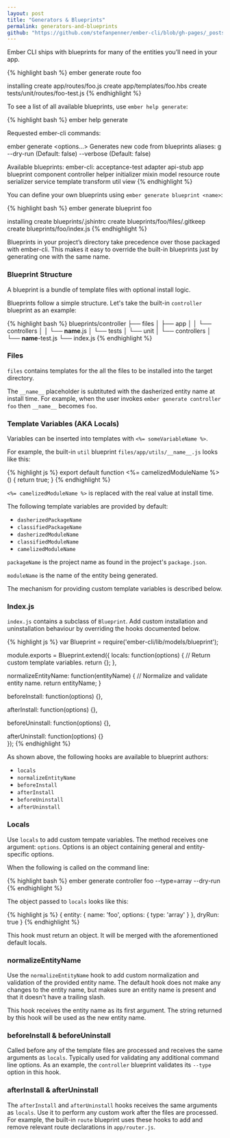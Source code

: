 ```yaml
---
layout: post
title: "Generators & Blueprints"
permalink: generators-and-blueprints
github: "https://github.com/stefanpenner/ember-cli/blob/gh-pages/_posts/2013-04-08-generators-and-blueprints.md"
---
```


Ember CLI ships with blueprints for many of the entities you’ll
need in your app.

{% highlight bash %}
ember generate route foo

installing
  create app/routes/foo.js
  create app/templates/foo.hbs
  create tests/unit/routes/foo-test.js
{% endhighlight %}

To see a list of all available blueprints, use `ember help generate`:

{% highlight bash %}
ember help generate

Requested ember-cli commands:

ember generate <blueprint> <options...>
  Generates new code from blueprints
  aliases: g
  --dry-run (Default: false)
  --verbose (Default: false)

  Available blueprints:
    ember-cli:
      acceptance-test
      adapter
      api-stub
      app
      blueprint
      component
      controller
      helper
      initializer
      mixin
      model
      resource
      route
      serializer
      service
      template
      transform
      util
      view
{% endhighlight %}

You can define your own blueprints using `ember generate blueprint <name>`:

{% highlight bash %}
ember generate blueprint foo

installing
  create blueprints/.jshintrc
  create blueprints/foo/files/.gitkeep
  create blueprints/foo/index.js
{% endhighlight %}

Blueprints in your project’s directory take precedence over those packaged
with ember-cli. This makes it easy to override the built-in blueprints
just by generating one with the same name.

### Blueprint Structure

A blueprint is a bundle of template files with optional install logic.

Blueprints follow a simple structure. Let's take the built-in
`controller` blueprint as an example:

{% highlight bash %}
blueprints/controller
├── files
│   ├── app
│   │   └── controllers
│   │       └── __name__.js
│   └── tests
│       └── unit
│           └── controllers
│               └── __name__-test.js
└── index.js
{% endhighlight %}

### Files

`files` contains templates for the all the files to be
installed into the target directory.

The `__name__` placeholder is subtituted with the dasherized
entity name at install time. For example, when the user
invokes `ember generate controller foo` then `__name__` becomes
`foo`.

### Template Variables (AKA Locals)

Variables can be inserted into templates with
`<%= someVariableName %>`.

For example, the built-in `util` blueprint
`files/app/utils/__name__.js` looks like this:

{% highlight js %}
export default function <%= camelizedModuleName %>() {
  return true;
}
{% endhighlight %}

`<%= camelizedModuleName %>` is replaced with the real
value at install time.

The following template variables are provided by default:

- `dasherizedPackageName`
- `classifiedPackageName`
- `dasherizedModuleName`
- `classifiedModuleName`
- `camelizedModuleName`

`packageName` is the project name as found in the project's
`package.json`.

`moduleName` is the name of the entity being generated.

The mechanism for providing custom template variables is
described below.

### Index.js

`index.js` contains a subclass of `Blueprint`. Add custom
installation and uninstallation behaviour by overriding
the hooks documented below.

{% highlight js %}
var Blueprint = require('ember-cli/lib/models/blueprint');

module.exports = Blueprint.extend({
  locals: function(options) {
    // Return custom template variables.
    return {};
  },
  
  normalizeEntityName: function(entityName) {
  	// Normalize and validate entity name.
  	return entityName;
  }

  beforeInstall: function(options) {},
  
  afterInstall: function(options) {},
  
  beforeUninstall: function(options) {},
  
  afterUninstall: function(options) {}  
});
{% endhighlight %}

As shown above, the following hooks are available to
blueprint authors:

- `locals`
- `normalizeEntityName`
- `beforeInstall`
- `afterInstall`
- `beforeUninstall`
- `afterUninstall`

### Locals

Use `locals` to add custom tempate variables. The method
receives one argument: `options`. Options is an object
containing general and entity-specific options.

When the following is called on the command line:

{% highlight bash %}
ember generate controller foo --type=array --dry-run
{% endhighlight %}

The object passed to `locals` looks like this:

{% highlight js %}
{
  entity: {
    name: 'foo',
    options: {
      type: 'array'
    }
  },
  dryRun: true
}
{% endhighlight %}

This hook must return an object. It will be merged with the
aforementioned default locals.

### normalizeEntityName

Use the `normalizeEntityName` hook to add custom normalization and
validation of the provided entity name. The default hook does not
make any changes to the entity name, but makes sure an entity name
is present and that it doesn't have a trailing slash.

This hook receives the entity name as its first argument. The string
returned by this hook will be used as the new entity name.

### beforeInstall & beforeUninstall

Called before any of the template files are processed and receives
the same arguments as `locals`. Typically used for validating any
additional command line options. As an example, the `controller`
blueprint validates its `--type` option in this hook.

### afterInstall & afterUninstall

The `afterInstall` and `afterUninstall` hooks receives the same
arguments as `locals`. Use it to perform any custom work after the
files are processed. For example, the built-in `route` blueprint
uses these hooks to add and remove relevant route declarations in
`app/router.js`.
